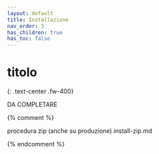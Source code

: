 ```yaml
---
layout: default
title: Installazione
nav_order: 3
has_children: true
has_toc: false
---
```


# titolo
{: .text-center .fw-400}

DA COMPLETARE

{% comment %}

  procedura zip (anche su produzione)
    install-zip.md


{% endcomment %}

